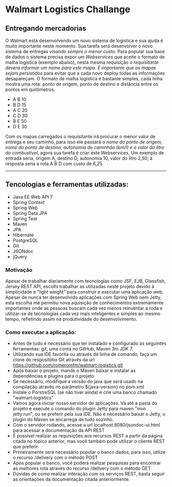 # Walmart Logistics Challange 

## Entregando mercadorias

O Walmart esta desenvolvendo um novo sistema de logistica e sua ajuda é muito importante neste momento. 
Sua tarefa será desenvolver o novo sistema de entregas *visando sempre o menor custo*. 
Para popular sua base de dados o sistema precisa expor um *Webservices* que aceite o formato de malha logística 
(exemplo abaixo), nesta mesma requisição *o requisitante deverá informar um nome para este mapa*. 
*É importante que os mapas sejam persistidos* para evitar que a cada novo deploy todas as informações desapareçam. 
O formato de malha logística é bastante simples, cada linha mostra uma rota: ponto de origem, ponto de destino e 
distância entre os pontos em quilômetros.

- A B 10 
- B D 15
- A C 20
- C D 30
- B E 50
- D E 30

Com os mapas carregados o requisitante irá procurar o menor valor de entrega e seu caminho, para isso 
ele passará o *nome do ponto de origem, nome do ponto de destino, autonomia do caminhão (km/l) e o valor do litro 
do combustivel*, agora sua tarefa é criar este Webservices. 
Um exemplo de entrada seria, origem A, destino D, autonomia 10, valor do litro 2,50; a resposta seria a rota A B D com custo de 6,25.

--------------------------------------------------------------------------------------------------------------

## Tencologias e ferramentas utilizadas:
- Java EE Web API 7
- Spring Context
- Spring Web
- Spring Data JPA
- Spring Test
- Maven
- JPA
- Hibernate
- PostgreSQL
- Git
- JSONdoc
- jQuery

### Motivação
Apesar de trabalhar diariamente com tecnologias como JSF, EJB, Glassfish, Jersey REST API, escolhi trabalhar as utilizadas neste projeto devido à  simplicidade e "light weight" para construir e executar uma aplicação web. Apesar de nunca ter desenvolvido aplicações com Spring Web nem Jetty, esta escolha me permitiu nova aquisição de conhecimentos extremamente importantes onde as pessoas buscam cada vez menos reinventar a roda e utilizar-se de tecnologias cada vez mais inteligentes e simples ao mesmo tempo, refletindo assim na produtividade do desenvolvimento.


### Como executar a aplicação:
- Antes de tudo é necessário que ter instalado e configurado as seguintes ferramentas: git, uma conta no GitHub, Maven 3m JDK 7.
- Utilizando sua IDE favorita ou através de linha de comando, faça um clone do respositótio Git através da url https://github.com/romeromfm/walmart-logistics.git
- Após baixar o projeto, mande o Maven baixar e instalar as dependências e plugins para o projeto
- Se necessário, modifique a versão do java que será usado na compilação através no parâmetro ${java-version} no pom.xml
- Instale o PorstreSQL (se não tiver ainda) e crie uma banco chamado "walmart-logistics"
- Vamos agora iniciar nosso servidor de aplicações. Vá até a pasta do projeto e execute o comando do plugin Jetty para maven "mvn jetty:run", ou se preferir pela sua IDE. Não é necessário baixar o Jetty, o plugin do Maven se encarrega de tudo sozinho.
- Com o servidor rodando, acesse a url localhost:8080/jsondoc-ui.html para acessar a documentação da API REST
- É possível realizar as requisições aos recursos REST a partir da página citada no tópico anterior, mas você também pode utilizar o cliente REST que preferir
- Primeiramente será necessário popular o banco dados, para isso, utilize o recurso /delivery com o método POST
- Após popular o banco, você poderá realizar pesquisas para encontrar as melhores rota através do recurso /delivery com o método GET
- Dúvidas de como realizar interação com os serviços REST, basta seguir as orientações da documentação citada anteriormente.